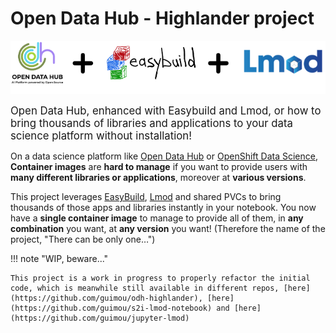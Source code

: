 # Open Data Hub - Highlander project

![ODH+EasyBuild+Lmod](./img/banner.png)

<span style="font-size:larger;">Open Data Hub, enhanced with Easybuild and Lmod, or how to bring thousands of libraries and applications to your data science platform without installation!</span>

On a data science platform like [Open Data Hub](http://opendatahub.io/) or [OpenShift Data Science](https://www.redhat.com/en/technologies/cloud-computing/openshift/openshift-data-science), **Container images**  are **hard to manage** if you want to provide users with **many different libraries or applications**, moreover at **various versions**.

This project leverages [EasyBuild](https://easybuild.io/), [Lmod](https://lmod.readthedocs.io/en/latest/) and shared PVCs to bring thousands of those apps and libraries instantly in your notebook. You now have a **single container image** to manage to provide all of them, in **any combination** you want, at **any version** you want! (Therefore the name of the project, "There can be only one…​")

!!! note "WIP, beware..."

    This project is a work in progress to properly refactor the initial code, which is meanwhile still available in different repos, [here](https://github.com/guimou/odh-highlander), [here](https://github.com/guimou/s2i-lmod-notebook) and [here](https://github.com/guimou/jupyter-lmod)
